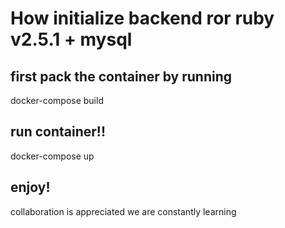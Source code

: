 # How initialize backend ror ruby v2.5.1 + mysql
## first pack the container by running
docker-compose build
## run container!!
docker-compose up

## enjoy!
collaboration is appreciated we are constantly learning

